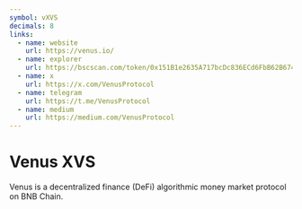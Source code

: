 ```yaml
---
symbol: vXVS
decimals: 8
links:
  - name: website
    url: https://venus.io/
  - name: explorer
    url: https://bscscan.com/token/0x151B1e2635A717bcDc836ECd6FbB62B674FE3E1D
  - name: x
    url: https://x.com/VenusProtocol
  - name: telegram
    url: https://t.me/VenusProtocol
  - name: medium
    url: https://medium.com/VenusProtocol
---
```


# Venus XVS

Venus is a decentralized finance (DeFi) algorithmic money market protocol on BNB Chain.
